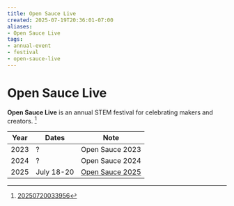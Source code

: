 ```yaml
---
title: Open Sauce Live
created: 2025-07-19T20:36:01-07:00
aliases:
- Open Sauce Live
tags:
- annual-event
- festival
- open-sauce-live
---
```


# Open Sauce Live

**Open Sauce Live** is an annual STEM festival for celebrating makers and creators. [^1]

| Year | Dates | Note |
|---|---|---|
| 2023 | ? | Open Sauce 2023 |
| 2024 | ? | Open Sauce 2024 |
| 2025 | July 18-20 | [Open Sauce 2025](open-sauce-live-2025.md) |

[^1]: [20250720033956](../entries/20250720033956.md)

